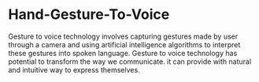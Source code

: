 # Hand-Gesture-To-Voice
Gesture to voice technology involves capturing gestures made by user through a camera and using artificial intelligence algorithms to interpret these gestures into spoken language. Gesture to voice technology has potential to transform the way we communicate. it can provide with natural and intuitive way to express themselves.
